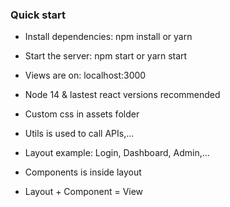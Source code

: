 ### Quick start

-   Install dependencies: npm install or yarn
-   Start the server: npm start or yarn start
-   Views are on: localhost:3000
-   Node 14 & lastest react versions recommended

-   Custom css in assets folder
-   Utils is used to call APIs,...
-   Layout example: Login, Dashboard, Admin,...
-   Components is inside layout
-   Layout + Component = View
